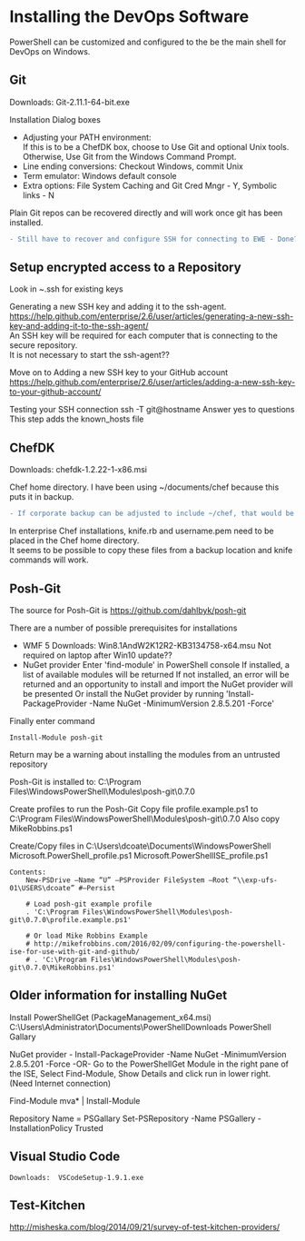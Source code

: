# Installing the DevOps Software
PowerShell can be customized and configured to the be the main shell for DevOps on Windows.


## Git
Downloads: Git-2.11.1-64-bit.exe

Installation Dialog boxes
* Adjusting your PATH environment:  
  If this is to be a ChefDK box, choose to Use Git and optional Unix tools.  
  Otherwise, Use Git from the Windows Command Prompt.
* Line ending conversions: Checkout Windows, commit Unix
* Term emulator: Windows default console
* Extra options: File System Caching and Git Cred Mngr - Y, Symbolic links - N


Plain Git repos can be recovered directly and will work once git has been installed.  
```diff
- Still have to recover and configure SSH for connecting to EWE - Done??
```

## Setup encrypted access to a Repository
Look in ~\.ssh for existing keys

Generating a new SSH key and adding it to the ssh-agent.  
https://help.github.com/enterprise/2.6/user/articles/generating-a-new-ssh-key-and-adding-it-to-the-ssh-agent/  
An SSH key will be required for each computer that is connecting to the secure repository.  
It is not necessary to start the ssh-agent??

Move on to Adding a new SSH key to your GitHub account
https://help.github.com/enterprise/2.6/user/articles/adding-a-new-ssh-key-to-your-github-account/  

Testing your SSH connection
ssh -T git@hostname
	Answer yes to questions
	This step adds the known_hosts file


## ChefDK
Downloads:  chefdk-1.2.22-1-x86.msi


Chef home directory. I have been using ~/documents/chef because this puts it in backup.  
```diff
- If corporate backup can be adjusted to include ~/chef, that would be more convenient
```

In enterprise Chef installations, knife.rb and username.pem need to be placed in the Chef home directory.  
It seems to be possible to copy these files from a backup location and knife commands will work.



## Posh-Git
The source for Posh-Git is https://github.com/dahlbyk/posh-git

There are a number of possible prerequisites for installations

* WMF 5
  Downloads:  Win8.1AndW2K12R2-KB3134758-x64.msu
  Not required on laptop after Win10 update??
* NuGet provider
  Enter 'find-module' in PowerShell console
    If installed,  a list of available modules will be returned
	If not installed, an error will be returned and an opportunity to install and import the NuGet provider will be presented
	Or install the NuGet provider by running 'Install-PackageProvider -Name NuGet -MinimumVersion 2.8.5.201 -Force'

Finally enter command 

	Install-Module posh-git

Return may be a warning about installing the modules from an untrusted repository
  
Posh-Git is installed to:   C:\Program Files\WindowsPowerShell\Modules\posh-git\0.7.0

Create profiles to run the Posh-Git
	Copy file profile.example.ps1 to C:\Program Files\WindowsPowerShell\Modules\posh-git\0.7.0
	Also copy MikeRobbins.ps1
	
Create/Copy files in C:\Users\dcoate\Documents\WindowsPowerShell
	Microsoft.PowerShell_profile.ps1
	Microsoft.PowerShellISE_profile.ps1

	Contents:
		New-PSDrive –Name “U” –PSProvider FileSystem –Root “\\exp-ufs-01\USERS\dcoate” #–Persist
		
		# Load posh-git example profile
		. 'C:\Program Files\WindowsPowerShell\Modules\posh-git\0.7.0\profile.example.ps1'
		
		# Or load Mike Robbins Example
		# http://mikefrobbins.com/2016/02/09/configuring-the-powershell-ise-for-use-with-git-and-github/
		# . 'C:\Program Files\WindowsPowerShell\Modules\posh-git\0.7.0\MikeRobbins.ps1'

## Older information for installing NuGet

Install PowerShellGet  (PackageManagement_x64.msi)
	C:\Users\Administrator\Documents\PowerShellDownloads
	PowerShell Gallary
	
NuGet provider -  Install-PackageProvider -Name NuGet -MinimumVersion 2.8.5.201 -Force
-OR-
Go to the PowerShellGet Module in the right pane of the ISE, Select Find-Module, Show Details and click run in lower right. (Need Internet connection)

Find-Module mva* | Install-Module

Repository Name = PSGallary
Set-PSRepository -Name PSGallery -InstallationPolicy Trusted





## Visual Studio Code
	Downloads:  VSCodeSetup-1.9.1.exe

## Test-Kitchen
http://misheska.com/blog/2014/09/21/survey-of-test-kitchen-providers/
